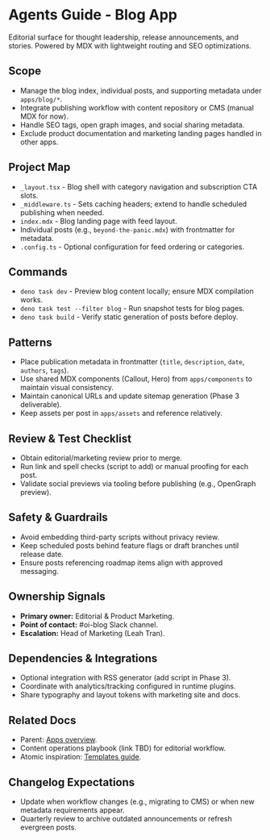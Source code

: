# Agents Guide - Blog App

Editorial surface for thought leadership, release announcements, and stories. Powered by MDX with lightweight routing and SEO optimizations.

## Scope

- Manage the blog index, individual posts, and supporting metadata under `apps/blog/*`.
- Integrate publishing workflow with content repository or CMS (manual MDX for now).
- Handle SEO tags, open graph images, and social sharing metadata.
- Exclude product documentation and marketing landing pages handled in other apps.

## Project Map

- `_layout.tsx` - Blog shell with category navigation and subscription CTA slots.
- `_middleware.ts` - Sets caching headers; extend to handle scheduled publishing when needed.
- `index.mdx` - Blog landing page with feed layout.
- Individual posts (e.g., `beyond-the-panic.mdx`) with frontmatter for metadata.
- `.config.ts` - Optional configuration for feed ordering or categories.

## Commands

- `deno task dev` - Preview blog content locally; ensure MDX compilation works.
- `deno task test --filter blog` - Run snapshot tests for blog pages.
- `deno task build` - Verify static generation of posts before deploy.

## Patterns

- Place publication metadata in frontmatter (`title`, `description`, `date`, `authors`, `tags`).
- Use shared MDX components (Callout, Hero) from `apps/components` to maintain visual consistency.
- Maintain canonical URLs and update sitemap generation (Phase 3 deliverable).
- Keep assets per post in `apps/assets` and reference relatively.

## Review & Test Checklist

- Obtain editorial/marketing review prior to merge.
- Run link and spell checks (script to add) or manual proofing for each post.
- Validate social previews via tooling before publishing (e.g., OpenGraph preview).

## Safety & Guardrails

- Avoid embedding third-party scripts without privacy review.
- Keep scheduled posts behind feature flags or draft branches until release date.
- Ensure posts referencing roadmap items align with approved messaging.

## Ownership Signals

- **Primary owner:** Editorial & Product Marketing.
- **Point of contact:** #oi-blog Slack channel.
- **Escalation:** Head of Marketing (Leah Tran).

## Dependencies & Integrations

- Optional integration with RSS generator (add script in Phase 3).
- Coordinate with analytics/tracking configured in runtime plugins.
- Share typography and layout tokens with marketing site and docs.

## Related Docs

- Parent: [Apps overview](../Agents.md).
- Content operations playbook (link TBD) for editorial workflow.
- Atomic inspiration: [Templates guide](../../open-industrial-atomic/src/templates/Agents.md).

## Changelog Expectations

- Update when workflow changes (e.g., migrating to CMS) or when new metadata requirements appear.
- Quarterly review to archive outdated announcements or refresh evergreen posts.

